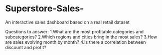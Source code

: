# Superstore-Sales-
An interactive sales dashboard based on a real retail dataset

Questions to answer:
1.What are the most profitable categories and subcategories?
2.Which regions and cities bring in the most sales?
3.How are sales evolving month by month?
4.Is there a correlation between discount and profit?
